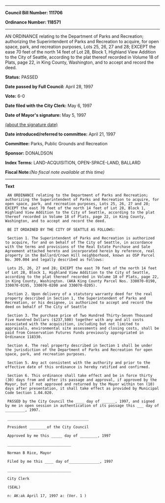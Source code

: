

********

**Council Bill Number: 111706**
   
**Ordinance Number: 118571**
********

 AN ORDINANCE relating to the Department of Parks and Recreation; authorizing the Superintendent of Parks and Recreation to acquire, for open space, park, and recreation purposes, Lots 25, 26, 27 and 28; EXCEPT the ease 70 feet of the north 14 feet of Lot 28, Block 1, Highland View Addition to the City of Seattle, according to the plat thereof recorded in Volume 18 of Plats, page 22, in King County, Washington, and to accept and record the deed.

**Status:** PASSED
   
**Date passed by Full Council:** April 28, 1997
   
**Vote:** 6-0
   
**Date filed with the City Clerk:** May 6, 1997
   
**Date of Mayor's signature:** May 5, 1997
   
[(about the signature date)](/~public/approvaldate.htm)
   
   
   
**Date introduced/referred to committee:** April 21, 1997
   
**Committee:** Parks, Public Grounds and Recreation
   
**Sponsor:** DONALDSON
   
   
**Index Terms:** LAND-ACQUISITION, OPEN-SPACE-LAND, BALLARD

**Fiscal Note:**_(No fiscal note available at this time)_

********

**Text**
   
```
 AN ORDINANCE relating to the Department of Parks and Recreation; authorizing the Superintendent of Parks and Recreation to acquire, for open space, park, and recreation purposes, Lots 25, 26, 27 and 28; EXCEPT the east 70 feet of the north 14 feet of Lot 28, Block 1, Highland View Addition to the City of Seattle, according to the plat thereof recorded in Volume 18 of Plats, page 22, in King County, Washington, and to accept and record the deed.

 BE IT ORDAINED BY THE CITY OF SEATTLE AS FOLLOWS:

 Section 1. The Superintendent of Parks and Recreation is authorized to acquire, for and on behalf of The City of Seattle, in accordance with the terms and provisions of the Real Estate Purchase and Sale Agreement attached hereto and incorporated herein by reference, real property in the Ballard/Crown Hill neighborhood, known as OSP Parcel No. 309.004 and legally described as follows:

 Lots 25, 26, 27 and 28; EXCEPT the east 70 feet of the north 14 feet of Lot 28, Block 1, Highland View Addition to the City of Seattle, according to the plat thereof recorded in Volume 18 of Plats, page 22, in King County, Washington. (AKA King County Parcel Nos. 330070-0190, 330070-0195, 330070-0200 and 330070-0205).

 Section 2. Upon delivery of a statutory warranty deed for the real property described in Section 1, the Superintendent of Parks and Recreation, or his designee, is authorized to accept and record the deed on behalf of The City of Seattle

 Section 3. The purchase price of Two Hundred Thirty-Seven Thousand Five Hundred Dollars ($237,500) together with any and all costs associated with the acquisition, including but not limited to appraisals, environmental site assessments and closing costs, shall be paid from Conservation Futures Funds previously appropriated in Ordinance 118330.

 Section 4. The real property described in Section 1 shall be under the jurisdiction of the Department of Parks and Recreation for open space, park, and recreation purposes.

 Section 5. Any act consistent with the authority and prior to the effective date of this ordinance is hereby ratified and confirmed.

 Section 6. This ordinance shall take effect and be in force thirty (30) days from and after its passage and approval, if approved by the Mayor, but if not approved and returned by the Mayor within ten (10) days after presentation, it shall take effect as provided by Municipal Code Section 1.04.020.

 PASSED by the City Council the ____ day of ______, 1997, and signed by me in open session in authentication of its passage this ___ day of _________, 1997.

 _____________________________________

 President ________of the City Council

 Approved by me this _____ day of ________, 1997

 _____________________________

 Norman B Rice, Mayor

 Filed by me this ____ day of______________, 1997

 _____________________________

 City Clerk

 (SEAL)

 n: AK:ak April 17, 1997 a: (Ver. 1 )

```
